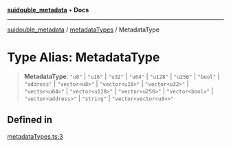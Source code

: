 [**suidouble_metadata**](../../README.md) • **Docs**

***

[suidouble_metadata](../../modules.md) / [metadataTypes](../README.md) / MetadataType

# Type Alias: MetadataType

> **MetadataType**: `"u8"` \| `"u16"` \| `"u32"` \| `"u64"` \| `"u128"` \| `"u256"` \| `"bool"` \| `"address"` \| `"vector<u8>"` \| `"vector<u16>"` \| `"vector<u32>"` \| `"vector<u64>"` \| `"vector<u128>"` \| `"vector<u256>"` \| `"vector<bool>"` \| `"vector<address>"` \| `"string"` \| `"vector<vector<u8>>"`

## Defined in

[metadataTypes.ts:3](https://github.com/suidouble/suidouble_metadata/blob/c8de98ef7d95eb7a554d8420554b54fe98e6d77e/js/src/metadataTypes.ts#L3)
